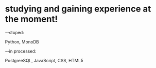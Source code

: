 # studying  and gaining experience at the moment!


--stoped: 

Python, 
MonoDB

--in processed:

PostgreeSQL, 
JavaScript, 
CSS, 
HTML5
